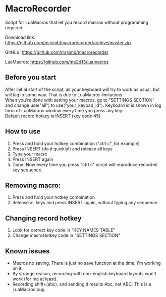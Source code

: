 # MacroRecorder
Script for LuaMacros that let you record macros without programming required.

Download link:
https://github.com/mrsimb/macrorecorder/archive/master.zip

GitHub:
https://github.com/mrsimb/macrorecorder

LuaMacros:
https://github.com/me2d13/luamacros

## Before you start
After initial start of the script, all your keyboard will try to work as usual, but will lag in some way. That is due to LuaMacros limitations.  
When you're done with setting your macros, go to "SETTINGS SECTION" and change use("all") to use("your_keypad_id"). Keyboard id is shown in log form of LuaMacros window every time you press any key.  
Default record hotkey is INSERT (key code 45).

## How to use
1. Press and hold your hotkey combination ("ctrl c", for example)
2. Press INSERT (do it quickly!) and release all keys
3. Type your macro
4. Press INSERT again
5. Done. Now every time you press "ctrl c" script will reproduce recorded key sequence.

## Removing macro:
1. Press and hold your hotkey combination
2. Release all keys and press INSERT again, without typing any sequence

## Changing record hotkey
1. Look for correct key code in "KEY NAMES TABLE"
2. Change macroHotkey code in "SETTINGS SECTION"

## Known issues
- Macros no saving. There is just no save function at the time, i'm working on it.
- By strange reason, recording with non-english keyboard layouts won't work (for me at least).
- Recording shift+(abc), and sending it results Abc, not ABC. This is a LuaMacros bug.
